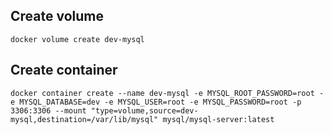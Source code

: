 ## Create volume

`docker volume create dev-mysql`

## Create container

`docker container create --name dev-mysql -e MYSQL_ROOT_PASSWORD=root -e MYSQL_DATABASE=dev -e MYSQL_USER=root -e MYSQL_PASSWORD=root -p 3306:3306 --mount "type=volume,source=dev-mysql,destination=/var/lib/mysql" mysql/mysql-server:latest`
